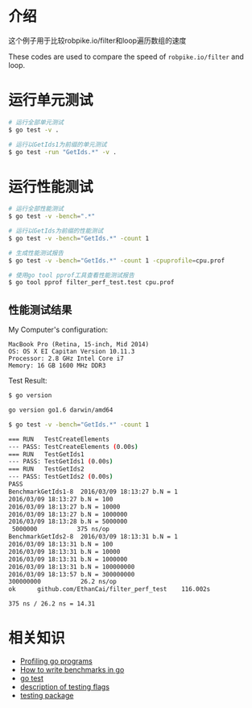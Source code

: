 # 介绍

这个例子用于比较robpike.io/filter和loop遍历数组的速度

These codes are used to compare the speed of `robpike.io/filter` and loop.

# 运行单元测试

```bash
# 运行全部单元测试
$ go test -v .

# 运行以GetIds1为前缀的单元测试
$ go test -run "GetIds.*" -v .
```

# 运行性能测试

```bash
# 运行全部性能测试
$ go test -v -bench=".*"

# 运行以GetIds为前缀的性能测试
$ go test -v -bench="GetIds.*" -count 1

# 生成性能测试报告
$ go test -v -bench="GetIds.*" -count 1 -cpuprofile=cpu.prof

# 使用go tool pprof工具查看性能测试报告
$ go tool pprof filter_perf_test.test cpu.prof
```

## 性能测试结果

My Computer's configuration:

    MacBook Pro (Retina, 15-inch, Mid 2014)
    OS: OS X EI Capitan Version 10.11.3
    Processor: 2.8 GHz Intel Core i7
    Memory: 16 GB 1600 MHz DDR3

Test Result:

```bash
$ go version

go version go1.6 darwin/amd64

$ go test -v -bench="GetIds.*" -count 1

=== RUN   TestCreateElements
--- PASS: TestCreateElements (0.00s)
=== RUN   TestGetIds1
--- PASS: TestGetIds1 (0.00s)
=== RUN   TestGetIds2
--- PASS: TestGetIds2 (0.00s)
PASS
BenchmarkGetIds1-8	2016/03/09 18:13:27 b.N = 1
2016/03/09 18:13:27 b.N = 100
2016/03/09 18:13:27 b.N = 10000
2016/03/09 18:13:27 b.N = 1000000
2016/03/09 18:13:28 b.N = 5000000
 5000000	       375 ns/op
BenchmarkGetIds2-8	2016/03/09 18:13:31 b.N = 1
2016/03/09 18:13:31 b.N = 100
2016/03/09 18:13:31 b.N = 10000
2016/03/09 18:13:31 b.N = 1000000
2016/03/09 18:13:31 b.N = 100000000
2016/03/09 18:13:57 b.N = 300000000
300000000	        26.2 ns/op
ok  	github.com/EthanCai/filter_perf_test	116.002s
```

`375 ns / 26.2 ns = 14.31`

# 相关知识

- [Profiling go programs](http://blog.golang.org/profiling-go-programs)
- [How to write benchmarks in go](http://dave.cheney.net/2013/06/30/how-to-write-benchmarks-in-go)
- [go test](http://docs.studygolang.com/cmd/go/#hdr-Test_packages)
- [description of testing flags](http://docs.studygolang.com/cmd/go/#hdr-Description_of_testing_flags)
- [testing package](https://golang.org/pkg/testing/)
